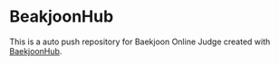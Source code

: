 # BeakjoonHub
This is a auto push repository for Baekjoon Online Judge created with [BaekjoonHub](https://github.com/BaekjoonHub/BaekjoonHub).
